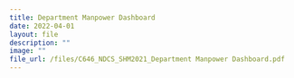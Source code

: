 ```yaml
---
title: Department Manpower Dashboard
date: 2022-04-01
layout: file
description: ""
image: ""
file_url: /files/C646_NDCS_SHM2021_Department Manpower Dashboard.pdf
---
```

